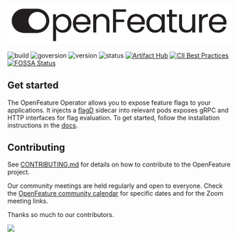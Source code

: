 <picture>
  <source media="(prefers-color-scheme: dark)" srcset="./images/openfeature-horizontal-white.svg">
  <source media="(prefers-color-scheme: light)" srcset="./images/openfeature-horizontal-black.svg">
  <img alt="OpenFeature Logo" src="./images/openfeature-horizontal-black.svg">
</picture>

![build](https://img.shields.io/github/workflow/status/open-feature/open-feature-operator/ci)
![goversion](https://img.shields.io/github/go-mod/go-version/open-feature/open-feature-operator/main)
![version](https://img.shields.io/badge/version-pre--alpha-green)
![status](https://img.shields.io/badge/status-not--for--production-red)
[![Artifact Hub](https://img.shields.io/endpoint?url=https://artifacthub.io/badge/repository/open-feature-operator)](https://artifacthub.io/packages/search?repo=open-feature-operator)
[![CII Best Practices](https://bestpractices.coreinfrastructure.org/projects/6615/badge)](https://bestpractices.coreinfrastructure.org/projects/6615)
[![FOSSA Status](https://app.fossa.com/api/projects/git%2Bgithub.com%2Fopen-feature%2Fopen-feature-operator.svg?type=shield)](https://app.fossa.com/projects/git%2Bgithub.com%2Fopen-feature%2Fopen-feature-operator?ref=badge_shield)


## Get started

The OpenFeature Operator allows you to expose feature flags to your applications. It injects a [flagD](https://github.com/open-feature/flagd) sidecar into relevant pods exposes gRPC and HTTP interfaces for flag evaluation. To get started, follow the installation instructions in the [docs](./docs).

## Contributing

See [CONTRIBUTING.md](CONTRIBUTING.md) for details on how to contribute to the OpenFeature project.

Our community meetings are held regularly and open to everyone. Check the [OpenFeature community calendar](https://calendar.google.com/calendar/u/0?cid=MHVhN2kxaGl2NWRoMThiMjd0b2FoNjM2NDRAZ3JvdXAuY2FsZW5kYXIuZ29vZ2xlLmNvbQ) for specific dates and for the Zoom meeting links.

Thanks so much to our contributors.

<a href="https://github.com/open-feature/flagd/graphs/contributors">
  <img src="https://contrib.rocks/image?repo=open-feature/open-feature-operator" />
</a>
